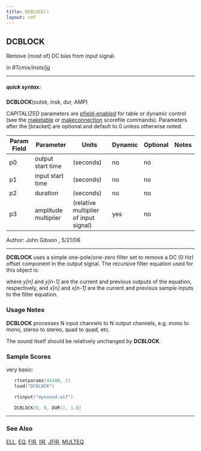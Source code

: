 ```yaml
---
title: DCBLOCK()
layout: ref
---
```


## DCBLOCK

Remove (most of) DC bias from input signal.

*in RTcmix/insts/jg*  
  

-----

##### quick syntax:

**DCBLOCK**(outsk, insk, dur, AMP)

CAPITALIZED parameters are [pfield-enabled](pfield-enabled.html) for
table or dynamic control (see the
[maketable](../scorefile/maketable.html) or
[makeconnection](../scorefile/makeconnection.html) scorefile
commands). Parameters after the \[bracket\] are optional and default to
0 unless otherwise noted.


Param Field	| Parameter | Units | Dynamic | Optional | Notes
----------- | --------- | ----- | -------- | --------- | ---------
p0 | output start time | (seconds) | no | no | 
p1 | input start time | (seconds) | no | no | 
p2 | duration | (seconds) | no | no | 
p3 | amplitude multiplier | (relative multiplier of input signal) | yes | no | 

   Author:  John Gibson , 5/21/06

  

-----

  
**DCBLOCK** uses a simple one-pole/one-zero filter set to remove a DC (0
Hz) offset component in the output signal. The recursive filter equation
used for this object is:

where *y\[n\]* and *y\[n-1\]* are the current and previous outputs of
the equation, respectively, and *x\[n\]* and *x\[n-1\]* are the current
and previous sample inputs to the filter equation.

### Usage Notes

**DCBLOCK** processes N input channels to N output channels, e.g. mono
to mono, stereo to stereo, quad to quad, etc.

The sound itself should be relatively unchanged by **DCBLOCK**.

### Sample Scores

very basic:

```cpp
   rtsetparams(44100, 2)
   load("DCBLOCK")

   rtinput("mysound.aif")

   DCBLOCK(0, 0, DUR(), 1.0)
```

  

-----

### See Also

[ELL](ELL.html), [EQ](EQ.html), [FIR](FIR.html), [IIR](IIR.html),
[JFIR](JFIR.html), [MULTEQ](MULTEQ.html)
